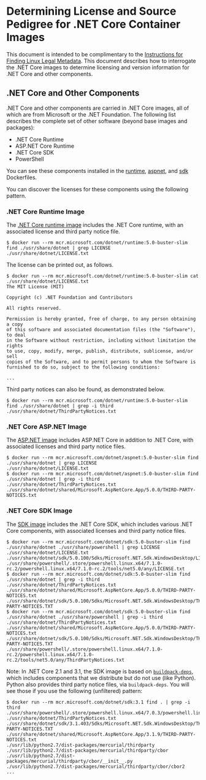 # Determining License and Source Pedigree for .NET Core Container Images

This document is intended to be complimentary to the [Instructions for Finding Linux Legal Metadata](https://aka.ms/mcr/osslinuxmetadata).  This document describes how to interrogate the .NET Core images to determine licensing and version information for .NET Core and other components.

## .NET Core and Other Components

.NET Core and other components are carried in .NET Core images, all of which are from Microsoft or the .NET Foundation. The following list describes the complete set of other software (beyond base images and packages):

* .NET Core Runtime
* ASP.NET Core Runtime
* .NET Core SDK
* PowerShell

You can see these components installed in the [runtime](https://github.com/dotnet/dotnet-docker/blob/d4a9e799d047f3e86cd2730f48b689c371d38480/3.1/runtime/buster-slim/amd64/Dockerfile#L9-L17), [aspnet](https://github.com/dotnet/dotnet-docker/blob/d4a9e799d047f3e86cd2730f48b689c371d38480/3.1/aspnet/buster-slim/amd64/Dockerfile#L4-10), and [sdk](https://github.com/dotnet/dotnet-docker/blob/d4a9e799d047f3e86cd2730f48b689c371d38480/3.1/sdk/buster/amd64/Dockerfile#L26-L49) Dockerfiles.

You can discover the licenses for these components using the following pattern.

### .NET Core Runtime Image

The [.NET Core runtime image](https://hub.docker.com/_/microsoft-dotnet-runtime/) includes the .NET Core runtime, with an associated license and third party notice file.

```console
$ docker run --rm mcr.microsoft.com/dotnet/runtime:5.0-buster-slim find ./usr/share/dotnet | grep LICENSE
./usr/share/dotnet/LICENSE.txt
```

The license can be printed out, as follows.

```console
$ docker run --rm mcr.microsoft.com/dotnet/runtime:5.0-buster-slim cat ./usr/share/dotnet/LICENSE.txt
The MIT License (MIT)

Copyright (c) .NET Foundation and Contributors

All rights reserved.

Permission is hereby granted, free of charge, to any person obtaining a copy
of this software and associated documentation files (the "Software"), to deal
in the Software without restriction, including without limitation the rights
to use, copy, modify, merge, publish, distribute, sublicense, and/or sell
copies of the Software, and to permit persons to whom the Software is
furnished to do so, subject to the following conditions:

...
```

Third party notices can also be found, as demonstrated below.

```console
$ docker run --rm mcr.microsoft.com/dotnet/runtime:5.0-buster-slim find ./usr/share/dotnet | grep -i third
./usr/share/dotnet/ThirdPartyNotices.txt
```

### .NET Core ASP.NET Image

The [ASP.NET image](https://hub.docker.com/_/microsoft-dotnet-aspnet/) includes ASP.NET Core in addition to .NET Core, with associated licenses and third party notice files.

```console
$ docker run --rm mcr.microsoft.com/dotnet/aspnet:5.0-buster-slim find ./usr/share/dotnet | grep LICENSE
./usr/share/dotnet/LICENSE.txt
$ docker run --rm mcr.microsoft.com/dotnet/aspnet:5.0-buster-slim find ./usr/share/dotnet | grep -i third
./usr/share/dotnet/ThirdPartyNotices.txt
./usr/share/dotnet/shared/Microsoft.AspNetCore.App/5.0.0/THIRD-PARTY-NOTICES.txt
```

### .NET Core SDK Image

The [SDK image](https://hub.docker.com/_/microsoft-dotnet-sdk/) includes the .NET Core SDK, which includes various .NET Core components, with associated licenses and third party notice files.

```console
$ docker run --rm mcr.microsoft.com/dotnet/sdk:5.0-buster-slim find ./usr/share/dotnet ./usr/share/powershell | grep LICENSE
./usr/share/dotnet/LICENSE.txt
./usr/share/dotnet/sdk/5.0.100/Sdks/Microsoft.NET.Sdk.WindowsDesktop/LICENSE.TXT
./usr/share/powershell/.store/powershell.linux.x64/7.1.0-rc.2/powershell.linux.x64/7.1.0-rc.2/tools/net5.0/any/LICENSE.txt
$ docker run --rm mcr.microsoft.com/dotnet/sdk:5.0-buster-slim find ./usr/share/dotnet | grep -i third
./usr/share/dotnet/ThirdPartyNotices.txt
./usr/share/dotnet/shared/Microsoft.AspNetCore.App/5.0.0/THIRD-PARTY-NOTICES.txt
./usr/share/dotnet/sdk/5.0.100/Sdks/Microsoft.NET.Sdk.WindowsDesktop/THIRD-PARTY-NOTICES.TXT
$ docker run --rm mcr.microsoft.com/dotnet/sdk:5.0-buster-slim find ./usr/share/dotnet ./usr/share/powershell | grep -i third
./usr/share/dotnet/ThirdPartyNotices.txt
./usr/share/dotnet/shared/Microsoft.AspNetCore.App/5.0.0/THIRD-PARTY-NOTICES.txt
./usr/share/dotnet/sdk/5.0.100/Sdks/Microsoft.NET.Sdk.WindowsDesktop/THIRD-PARTY-NOTICES.TXT
./usr/share/powershell/.store/powershell.linux.x64/7.1.0-rc.2/powershell.linux.x64/7.1.0-rc.2/tools/net5.0/any/ThirdPartyNotices.txt
```

Note: In .NET Core 2.1 and 3.1, the SDK image is based on [`buildpack-deps`](https://hub.docker.com/_/buildpack-deps), which includes components that we distribute but do not use (like Python). Python also provides third party notice files, via `buildpack-deps`. You will see those if you use the following (unfiltered) pattern:

```console
$ docker run --rm mcr.microsoft.com/dotnet/sdk:3.1 find . | grep -i third
./usr/share/powershell/.store/powershell.linux.x64/7.0.3/powershell.linux.x64/7.0.3/tools/netcoreapp3.1/any/ThirdPartyNotices.txt
./usr/share/dotnet/ThirdPartyNotices.txt
./usr/share/dotnet/sdk/3.1.403/Sdks/Microsoft.NET.Sdk.WindowsDesktop/THIRD-PARTY-NOTICES.TXT
./usr/share/dotnet/shared/Microsoft.AspNetCore.App/3.1.9/THIRD-PARTY-NOTICES.txt
./usr/lib/python2.7/dist-packages/mercurial/thirdparty
./usr/lib/python2.7/dist-packages/mercurial/thirdparty/cbor
./usr/lib/python2.7/dist-packages/mercurial/thirdparty/cbor/__init__.py
./usr/lib/python2.7/dist-packages/mercurial/thirdparty/cbor/cbor2
...
```

